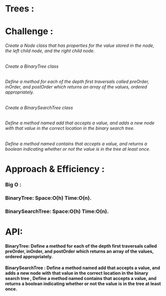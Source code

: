 # Trees :

# Challenge :
###### Create a Node class that has properties for the value stored in the node, the left child node, and the right child node.
###### Create a BinaryTree class
###### Define a method for each of the depth first traversals called preOrder, inOrder, and postOrder which returns an array of the values, ordered appropriately.
###### Create a BinarySearchTree class
###### Define a method named add that accepts a value, and adds a new node with that value in the correct location in the binary search tree.
###### Define a method named contains that accepts a value, and returns a boolean indicating whether or not the value is in the tree at least once.

# Approach & Efficiency :

### Big O :
### BinaryTree: Space:O(h) Time:O(n).
### BinarySearchTree: Space:O(h) Time:O(n).

# API: 
#### BinaryTree: Define a method for each of the depth first traversals called preOrder, inOrder, and postOrder which returns an array of the values, ordered appropriately.
#### BinarySearchTree : Define a method named add that accepts a value, and adds a new node with that value in the correct location in the binary search tree , Define a method named contains that accepts a value, and returns a boolean indicating whether or not the value is in the tree at least once.